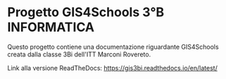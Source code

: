 # Progetto GIS4Schools 3°B INFORMATICA

Questo progetto contiene una documentazione riguardante GIS4Schools creata dalla classe 3Bi dell'ITT Marconi Rovereto.

Link alla versione ReadTheDocs: https://gis3bi.readthedocs.io/en/latest/
